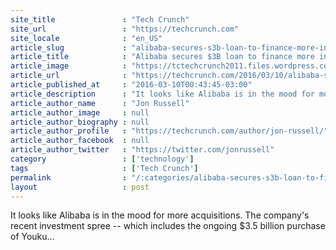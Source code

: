 ```yaml
---
site_title               : "Tech Crunch"
site_url                 : "https://techcrunch.com"
site_locale              : "en_US"
article_slug             : "alibaba-secures-s3b-loan-to-finance-more-investments-and-acquisitions"
article_title            : "Alibaba secures $3B loan to finance more investments and acquisitions"
article_image            : "https://tctechcrunch2011.files.wordpress.com/2015/03/shutterstock_218812564.jpg?w=764&h=400&crop=1"
article_url              : "https://techcrunch.com/2016/03/10/alibaba-secures-3b-loan-to-finance-more-investments-and-acquisitions/"
article_published_at     : "2016-03-10T00:43:45-03:00"
article_description      : "It looks like Alibaba is in the mood for more acquisitions. The company's recent investment spree -- which includes the ongoing $3.5 billion purchase of Youku..."
article_author_name      : "Jon Russell"
article_author_image     : null
article_author_biography : null
article_author_profile   : "https://techcrunch.com/author/jon-russell/"
article_author_facebook  : null
article_author_twitter   : "https://twitter.com/jonrussell"
category                 : ['technology']
tags                     : ['Tech Crunch']
permalink                : "/:categories/alibaba-secures-s3b-loan-to-finance-more-investments-and-acquisitions/"
layout                   : post
---
```


It looks like Alibaba is in the mood for more acquisitions. The company's recent investment spree -- which includes the ongoing $3.5 billion purchase of Youku...
